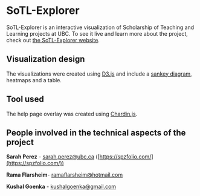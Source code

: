 # SoTL-Explorer
SoTL-Explorer is an interactive visualization of Scholarship of Teaching and Learning projects at UBC. To see it live and learn more about the project, check out [the SoTL-Explorer website](http://sotl-explorer.sites.olt.ubc.ca/ "the SoTL-Explorer website").

## Visualization design
The visualizations were created using [D3.js](https://d3js.org/) and include a [sankey diagram](https://bost.ocks.org/mike/sankey/), heatmaps and a table.

## Tool used
The help page overlay was created using [Chardin.js](https://github.com/heelhook/chardin.js/tree/master).

## People involved in the technical aspects of the project
**Sarah Perez** - sarah.perez@ubc.ca ([https://spzfolio.com/](https://spzfolio.com/))

**Rama Flarsheim**- ramaflarsheim@hotmail.com 

**Kushal Goenka** - kushalgoenka@gmail.com 

